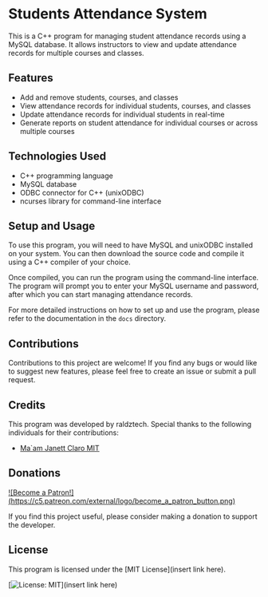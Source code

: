 # Students Attendance System

This is a C++ program for managing student attendance records using a MySQL database. It allows instructors to view and update attendance records for multiple courses and classes.

## Features

- Add and remove students, courses, and classes
- View attendance records for individual students, courses, and classes
- Update attendance records for individual students in real-time
- Generate reports on student attendance for individual courses or across multiple courses

## Technologies Used

- C++ programming language
- MySQL database
- ODBC connector for C++ (unixODBC)
- ncurses library for command-line interface

## Setup and Usage

To use this program, you will need to have MySQL and unixODBC installed on your system. You can then download the source code and compile it using a C++ compiler of your choice.

Once compiled, you can run the program using the command-line interface. The program will prompt you to enter your MySQL username and password, after which you can start managing attendance records.

For more detailed instructions on how to set up and use the program, please refer to the documentation in the `docs` directory.

## Contributions

Contributions to this project are welcome! If you find any bugs or would like to suggest new features, please feel free to create an issue or submit a pull request.

## Credits

This program was developed by raldztech. Special thanks to the following individuals for their contributions:

- [Ma`am Janett Claro MIT]()

## Donations

[![Become a Patron!] (https://c5.patreon.com/external/logo/become_a_patron_button.png)](https://www.patreon.com/user?u=84868330)

If you find this project useful, please consider making a donation to support the developer.


## License

This program is licensed under the [MIT License](insert link here).

[![License: MIT](https://img.shields.io/badge/License-MIT-yellow.svg)](insert link here)

